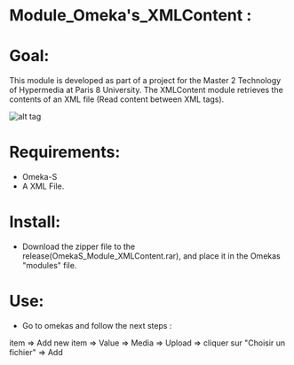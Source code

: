 # Module_Omeka's_XMLContent :

# Goal:
This module is developed as part of a project for the Master 2 Technology of Hypermedia at Paris 8 University.
The XMLContent module retrieves the contents of an XML file (Read content between XML tags).

![alt tag](https://user-images.githubusercontent.com/35006951/49754815-63e58100-fcb7-11e8-8a57-65e63e3c2489.PNG)


# Requirements:
- Omeka-S 
- A XML File.

# Install:

- Download the zipper file to the release(OmekaS_Module_XMLContent.rar), and place it in the Omekas "modules" file.

# Use: 

- Go to omekas and follow the next steps :

 item => Add new item => Value => Media => Upload => cliquer sur "Choisir un fichier" => Add
